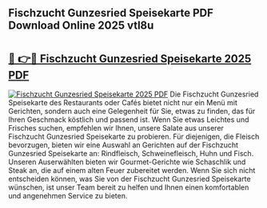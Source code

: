 ## Fischzucht Gunzesried Speisekarte PDF Download Online 2025 vtl8u

# <h2><a href="http://gc7hkj7.nevu.top/?p=Fischzucht+Gunzesried+Speisekarte">🔗 👉🔴 Fischzucht Gunzesried Speisekarte 2025 PDF</a></h2>

[![Fischzucht Gunzesried Speisekarte 2025 PDF](https://i.imgur.com/dBaPXMq.png)](http://gc7hkj7.nevu.top/?p=Fischzucht+Gunzesried+Speisekarte)
Die Fischzucht Gunzesried Speisekarte des Restaurants oder Cafés bietet nicht nur ein Menü mit Gerichten, sondern auch eine Gelegenheit für Sie, etwas zu finden, das für Ihren Geschmack köstlich und passend ist. Wenn Sie etwas Leichtes und Frisches suchen, empfehlen wir Ihnen, unsere Salate aus unserer Fischzucht Gunzesried Speisekarte zu probieren. Für diejenigen, die Fleisch bevorzugen, bieten wir eine Auswahl an Gerichten auf der Fischzucht Gunzesried Speisekarte an: Rindfleisch, Schweinefleisch, Huhn und Fisch. Unseren Auserwählten bieten wir Gourmet-Gerichte wie Schaschlik und Steak an, die auf einem alten Feuer zubereitet werden. Wenn Sie sich nicht entscheiden können, was Sie von der Fischzucht Gunzesried Speisekarte wünschen, ist unser Team bereit zu helfen und Ihnen einen komfortablen und angenehmen Service zu bieten.
